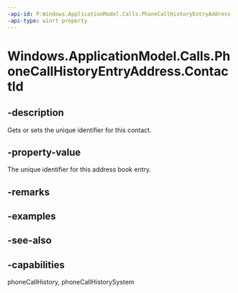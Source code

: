 ```yaml
---
-api-id: P:Windows.ApplicationModel.Calls.PhoneCallHistoryEntryAddress.ContactId
-api-type: winrt property
---
```


<!-- Property syntax
public string ContactId { get;  set; }
-->

# Windows.ApplicationModel.Calls.PhoneCallHistoryEntryAddress.ContactId

## -description
Gets or sets the unique identifier for this contact.

## -property-value
The unique identifier for this address book entry.

## -remarks

## -examples

## -see-also

## -capabilities
phoneCallHistory, phoneCallHistorySystem
